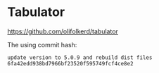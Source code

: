 # Tabulator

https://github.com/olifolkerd/tabulator

The using commit hash:
```
update version to 5.0.9 and rebuild dist files
6fa42edd938bd7966bf23520f595749fcf4ce8e2
```